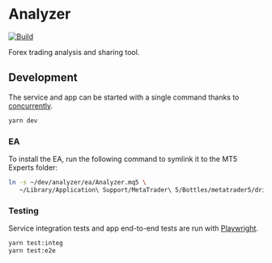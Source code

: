 # Analyzer

[![Build](https://github.com/mskelton/analyzer/actions/workflows/build.yml/badge.svg)](https://github.com/mskelton/analyzer/actions/workflows/build.yml)

Forex trading analysis and sharing tool.

## Development

The service and app can be started with a single command thanks to
[concurrently](https://www.npmjs.com/package/concurrently).

```sh
yarn dev
```

### EA

To install the EA, run the following command to symlink it to the MT5 Experts
folder:

```sh
ln -s ~/dev/analyzer/ea/Analyzer.mq5 \
   ~/Library/Application\ Support/MetaTrader\ 5/Bottles/metatrader5/drive_c/Program\ Files/MetaTrader\ 5/MQL5/Experts/Analyzer.mq5
```

### Testing

Service integration tests and app end-to-end tests are run with
[Playwright](https://playwright.dev).

```sh
yarn test:integ
yarn test:e2e
```

